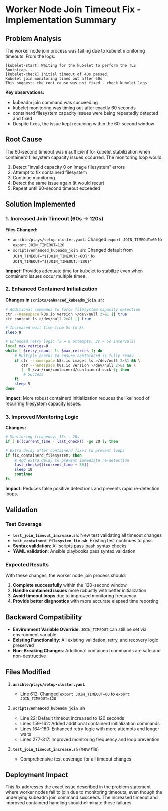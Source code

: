 # Worker Node Join Timeout Fix - Implementation Summary

## Problem Analysis

The worker node join process was failing due to kubelet monitoring timeouts. From the logs:

```
[kubelet-start] Waiting for the kubelet to perform the TLS Bootstrap...
[kubelet-check] Initial timeout of 40s passed.
Kubelet join monitoring timed out after 60s
This suggests the root cause was not fixed - check kubelet logs
```

**Key observations:**
- kubeadm join command was succeeding 
- kubelet monitoring was timing out after exactly 60 seconds
- containerd filesystem capacity issues were being repeatedly detected and fixed
- Despite fixes, the issue kept recurring within the 60-second window

## Root Cause

The 60-second timeout was insufficient for kubelet stabilization when containerd filesystem capacity issues occurred. The monitoring loop would:

1. Detect "invalid capacity 0 on image filesystem" errors
2. Attempt to fix containerd filesystem 
3. Continue monitoring
4. Detect the same issue again (it would recur)
5. Repeat until 60-second timeout exceeded

## Solution Implemented

### 1. Increased Join Timeout (60s → 120s)

**Files Changed:**
- `ansible/plays/setup-cluster.yaml`: Changed `export JOIN_TIMEOUT=60` to `export JOIN_TIMEOUT=120`
- `scripts/enhanced_kubeadm_join.sh`: Changed default from `JOIN_TIMEOUT="${JOIN_TIMEOUT:-60}"` to `JOIN_TIMEOUT="${JOIN_TIMEOUT:-120}"`

**Impact:** Provides adequate time for kubelet to stabilize even when containerd issues occur multiple times.

### 2. Enhanced Containerd Initialization

**Changes in `scripts/enhanced_kubeadm_join.sh`:**

```bash
# Additional commands to force filesystem capacity detection
ctr --namespace k8s.io version >/dev/null 2>&1 || true
ctr content ls >/dev/null 2>&1 || true

# Increased wait time from 5s to 8s
sleep 8

# Enhanced retry logic (5 → 8 attempts, 3s → 5s intervals)
local max_retries=8
while [ $retry_count -lt $max_retries ]; do
    # Multiple checks to ensure containerd is fully ready
    if ctr --namespace k8s.io images ls >/dev/null 2>&1 && \
       ctr --namespace k8s.io version >/dev/null 2>&1 && \
       [ -S /var/run/containerd/containerd.sock ]; then
        # Success
    fi
    sleep 5
done
```

**Impact:** More robust containerd initialization reduces the likelihood of recurring filesystem capacity issues.

### 3. Improved Monitoring Logic

**Changes:**

```bash
# Monitoring frequency: 15s → 20s
if [ $((current_time - last_check)) -ge 20 ]; then

# Extra delay after containerd fixes to prevent loops
if fix_containerd_filesystem; then
    # Add extra delay to prevent immediate re-detection
    last_check=$((current_time + 30))
    sleep 10
    continue
fi
```

**Impact:** Reduces false positive detections and prevents rapid re-detection loops.

## Validation

### Test Coverage
- **`test_join_timeout_increase.sh`**: New test validating all timeout changes
- **`test_containerd_filesystem_fix.sh`**: Existing test continues to pass
- **Syntax validation**: All scripts pass bash syntax checks
- **YAML validation**: Ansible playbooks pass syntax validation

### Expected Results

With these changes, the worker node join process should:

1. **Complete successfully** within the 120-second window
2. **Handle containerd issues** more robustly with better initialization
3. **Avoid timeout loops** due to improved monitoring frequency
4. **Provide better diagnostics** with more accurate elapsed time reporting

## Backward Compatibility

- **Environment Variable Override**: `JOIN_TIMEOUT` can still be set via environment variable
- **Existing Functionality**: All existing validation, retry, and recovery logic preserved
- **Non-Breaking Changes**: Additional containerd commands are safe and non-destructive

## Files Modified

1. **`ansible/plays/setup-cluster.yaml`**
   - Line 612: Changed `export JOIN_TIMEOUT=60` to `export JOIN_TIMEOUT=120`

2. **`scripts/enhanced_kubeadm_join.sh`**
   - Line 22: Default timeout increased to 120 seconds
   - Lines 159-162: Added additional containerd initialization commands
   - Lines 164-180: Enhanced retry logic with more attempts and longer waits
   - Lines 277-317: Improved monitoring frequency and loop prevention

3. **`test_join_timeout_increase.sh`** (new file)
   - Comprehensive test coverage for all timeout changes

## Deployment Impact

This fix addresses the exact issue described in the problem statement where worker nodes fail to join due to monitoring timeouts, even though the underlying kubeadm join command succeeds. The increased timeout and improved containerd handling should eliminate these failures.
